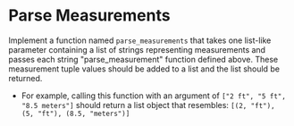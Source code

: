 # Parse Measurements

Implement a function named `parse_measurements` that takes one list-like parameter containing a list of strings representing measurements and passes each string "parse_measurement" function defined above. These measurement tuple values should be added to a list and the list should be returned.

* For example, calling this function with an argument of `["2 ft", "5 ft", "8.5 meters"]` should return a list object that resembles: `[(2, "ft"), (5, "ft"), (8.5, "meters")]`